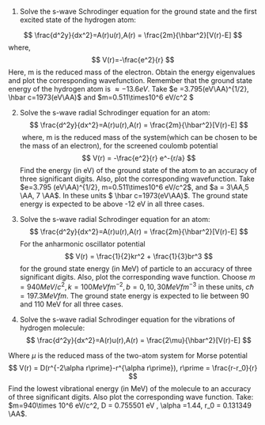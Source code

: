 1. Solve the s-wave Schrodinger equation for the ground state and the first excited state of the hydrogen atom:
   
   
$$
\frac{d^2y}{dx^2}=A(r)u(r),A(r) = \frac{2m}{\hbar^2}[V(r)-E]
$$
where, 
$$
V(r)=-\frac{e^2}{r}
$$
Here, m is the reduced mass of the electron. Obtain the energy eigenvalues and plot the corresponding wavefunction. Remember that the ground state energy of the hydrogen atom is $\approx -13.6 eV$. Take $e =3.795(eV\AA)^{1/2}, \hbar c=1973(eV\AA)$ and $m=0.511\times10^6 eV/c^2  $
     
2. Solve the s-wave radial Schrodinger equation for an atom:
$$
\frac{d^2y}{dx^2}=A(r)u(r),A(r) = \frac{2m}{\hbar^2}[V(r)-E]
$$
​		where, m is the reduced mass of the system(which can be chosen to be the mass of an electron), for the screened coulomb potential
$$
V(r) = -\frac{e^2}{r} e^-{r/a}
$$
Find the energy (in eV) of the ground state of the atom to an accuracy of three significant digits. Also, plot the corresponding wavefunction. Take 		$e=3.795 (eV\AA)^{1/2}, m=0.511\times10^6 eV/c^2$, and $a = 3\AA,5 \AA, 7 \AA$. In these units $ \hbar c=1973(eV\AA)$. The ground state energy is expected to be 	above -12 eV in all three cases.

3. Solve the s-wave radial Schrodinger equation for an atom:
$$
\frac{d^2y}{dx^2}=A(r)u(r),A(r) = \frac{2m}{\hbar^2}[V(r)-E]
$$
For the anharmonic oscillator potential
$$
V(r) = \frac{1}{2}kr^2 + \frac{1}{3}br^3
$$
for the ground state energy (in MeV) of particle to an accuracy of three significant digits. Also, plot the corresponding wave function. Choose $m = 940 MeV/c^2,k=100MeVfm^{-2},b=0,10,30 MeVfm^{-3}$ in these units, $c\hbar = 197.3 MeVfm$. The ground state energy is expected to lie between 90 and 110 MeV for all three cases.
    
4. Solve the s-wave radial Schrodinger equation for the vibrations of hydrogen molecule:
$$
\frac{d^2y}{dx^2}=A(r)u(r),A(r) = \frac{2\mu}{\hbar^2}[V(r)-E]
$$

Where $\mu$​ is the reduced mass of the two-atom system for Morse potential
$$
V(r) = D(r^{-2\alpha r\prime}-r^{\alpha r\prime}), r\prime = \frac{r-r_0}{r}
$$
Find the lowest vibrational energy (in MeV) of the molecule to an accuracy of three significant digits. Also plot the corresponding wave function. 
Take: $m=940\times 10^6 eV/c^2, D = 0.755501 eV , \alpha =1.44, r_0 = 0.131349 \AA$​.
